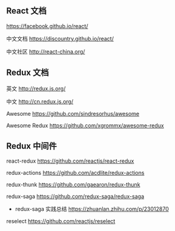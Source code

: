 ## React 文档

<https://facebook.github.io/react/>

中文文档 <https://discountry.github.io/react/>

中文社区 <http://react-china.org/>

## Redux 文档

英文 <http://redux.js.org/>

中文 <http://cn.redux.js.org/>

Awesome <https://github.com/sindresorhus/awesome>

Awesome Redux <https://github.com/xgrommx/awesome-redux>

## Redux 中间件

 react-redux <https://github.com/reactjs/react-redux>

 redux-actions <https://github.com/acdlite/redux-actions>

 redux-thunk <https://github.com/gaearon/redux-thunk>

 redux-saga <https://github.com/redux-saga/redux-saga>

 * redux-saga 实践总结 <https://zhuanlan.zhihu.com/p/23012870>

 reselect <https://github.com/reactjs/reselect>

